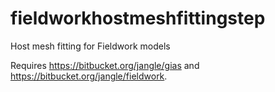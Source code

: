 fieldworkhostmeshfittingstep
============================

Host mesh fitting for Fieldwork models

Requires https://bitbucket.org/jangle/gias and https://bitbucket.org/jangle/fieldwork.
